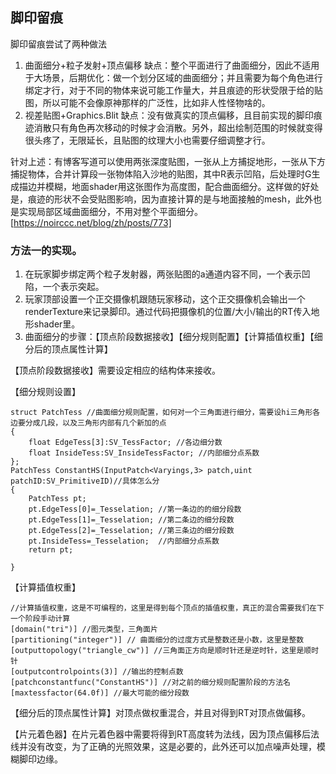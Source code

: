 ## 脚印留痕

脚印留痕尝试了两种做法

1.	曲面细分+粒子发射+顶点偏移 缺点：整个平面进行了曲面细分，因此不适用于大场景，后期优化：做一个划分区域的曲面细分；并且需要为每个角色进行绑定才行，对于不同的物体来说可能工作量大，并且痕迹的形状受限于给的贴图，所以可能不会像原神那样的广泛性，比如非人性怪物啥的。
2.	视差贴图+Graphics.Blit  缺点：没有做真实的顶点偏移，且目前实现的脚印痕迹消散只有角色再次移动的时候才会消散。另外，超出绘制范围的时候就变得很头疼了，无限延长，且贴图的纹理大小也需要仔细调整才行。

针对上述：有博客写道可以使用两张深度贴图，一张从上方捕捉地形，一张从下方捕捉物体，合并计算段一张物体陷入沙地的贴图，其中R表示凹陷，后处理时G生成描边并模糊，地面shader用这张图作为高度图，配合曲面细分。这样做的好处是，痕迹的形状不会受贴图影响，因为直接计算的是与地面接触的mesh，此外也是实现局部区域曲面细分，不用对整个平面细分。
[https://noirccc.net/blog/zh/posts/773]
### 方法一的实现。
1.	在玩家脚步绑定两个粒子发射器，两张贴图的a通道内容不同，一个表示凹陷，一个表示突起。
2.	玩家顶部设置一个正交摄像机跟随玩家移动，这个正交摄像机会输出一个renderTexture来记录脚印。通过代码把摄像机的位置/大小/输出的RT传入地形shader里。
3.	曲面细分的步骤：【顶点阶段数据接收】【细分规则配置】【计算插值权重】【细分后的顶点属性计算】

【顶点阶段数据接收】需要设定相应的结构体来接收。

【细分规则设置】
```
struct PatchTess //曲面细分规则配置，如何对一个三角面进行细分，需要设hi三角形各边要分成几段，以及三角形内部有几个新加的点
{
    float EdgeTess[3]:SV_TessFactor; //各边细分数
    float InsideTess:SV_InsideTessFactor; //内部细分点系数
};
PatchTess ConstantHS(InputPatch<Varyings,3> patch,uint patchID:SV_PrimitiveID)//具体怎么分
{
    PatchTess pt;
    pt.EdgeTess[0]=_Tesselation; //第一条边的的细分段数
    pt.EdgeTess[1]=_Tesselation; //第二条边的细分段数
    pt.EdgeTess[2]=_Tesselation; //第三条边的细分段数
    pt.InsideTess=_Tesselation;  //内部细分点系数
    return pt;
                
}
```

【计算插值权重】
```
//计算插值权重，这是不可编程的，这里是得到每个顶点的插值权重，真正的混合需要我们在下一个阶段手动计算 
[domain("tri")] //图元类型，三角面片
[partitioning("integer")] // 曲面细分的过度方式是整数还是小数，这里是整数
[outputtopology("triangle_cw")] //三角面正方向是顺时针还是逆时针，这里是顺时针
[outputcontrolpoints(3)] //输出的控制点数
[patchconstantfunc("ConstantHS")] //对之前的细分规则配置阶段的方法名
[maxtessfactor(64.0f)] //最大可能的细分段数
```
【细分后的顶点属性计算】对顶点做权重混合，并且对得到RT对顶点做偏移。
 
【片元着色器】在片元着色器中需要将得到RT高度转为法线，因为顶点偏移后法线并没有改变，为了正确的光照效果，这是必要的，此外还可以加点噪声处理，模糊脚印边缘。
 
